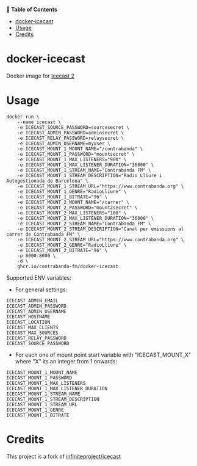 <!-- START doctoc.sh generated TOC please keep comment here to allow auto update -->
<!-- DO NOT EDIT THIS SECTION, INSTEAD RE-RUN doctoc.sh TO UPDATE -->
**:book: Table of Contents**

- [docker-icecast](#docker-icecast)
- [Usage](#usage)
- [Credits](#credits)

<!-- END doctoc.sh generated TOC please keep comment here to allow auto update -->
# docker-icecast

Docker image for [Icecast 2](https://icecast.org/)

# Usage

```
docker run \
    --name icecast \
    -e ICECAST_SOURCE_PASSWORD=sourcesecret \
    -e ICECAST_ADMIN_PASSWORD=adminsecret \
    -e ICECAST_RELAY_PASSWORD=relaysecret \
    -e ICECAST_ADMIN_USERNAME=myuser \
    -e ICECAST_MOUNT_1_MOUNT_NAME="/contrabanda" \
    -e ICECAST_MOUNT_1_PASSWORD="mountsecret" \
    -e ICECAST_MOUNT_1_MAX_LISTENERS="900" \
    -e ICECAST_MOUNT_1_MAX_LISTENER_DURATION="36000" \
    -e ICECAST_MOUNT_1_STREAM_NAME="Contrabanda FM" \
    -e ICECAST_MOUNT_1_STREAM_DESCRIPTION="Radio Lliure i Autogestionada de Barcelona" \
    -e ICECAST_MOUNT_1_STREAM_URL="https://www.contrabanda.org" \
    -e ICECAST_MOUNT_1_GENRE="RadioLliure" \
    -e ICECAST_MOUNT_1_BITRATE="96" \
    -e ICECAST_MOUNT_2_MOUNT_NAME="/carrer" \
    -e ICECAST_MOUNT_2_PASSWORD="mount2secret" \
    -e ICECAST_MOUNT_2_MAX_LISTENERS="100" \
    -e ICECAST_MOUNT_2_MAX_LISTENER_DURATION="36000" \
    -e ICECAST_MOUNT_2_STREAM_NAME="Contrabanda FM" \
    -e ICECAST_MOUNT_2_STREAM_DESCRIPTION="Canal per emissions al carrer de Contrabanda FM" \
    -e ICECAST_MOUNT_2_STREAM_URL="https://www.contrabanda.org" \
    -e ICECAST_MOUNT_2_GENRE="RadioLliure" \
    -e ICECAST_MOUNT_2_BITRATE="96" \
    -p 8000:8000 \
    -d \
    ghcr.io/contrabanda-fm/docker-icecast
```

Supported ENV variables:

* For general settings:

```
ICECAST_ADMIN_EMAIL
ICECAST_ADMIN_PASSWORD
ICECAST_ADMIN_USERNAME
ICECAST_HOSTNAME
ICECAST_LOCATION
ICECAST_MAX_CLIENTS
ICECAST_MAX_SOURCES
ICECAST_RELAY_PASSWORD
ICECAST_SOURCE_PASSWORD
```

* For each one of mount point start variable with "ICECAST_MOUNT_X" where "X" its an integer from 1 onwards:

```
ICECAST_MOUNT_1_MOUNT_NAME
ICECAST_MOUNT_1_PASSWORD
ICECAST_MOUNT_1_MAX_LISTENERS
ICECAST_MOUNT_1_MAX_LISTENER_DURATION
ICECAST_MOUNT_1_STREAM_NAME
ICECAST_MOUNT_1_STREAM_DESCRIPTION
ICECAST_MOUNT_1_STREAM_URL
ICECAST_MOUNT_1_GENRE
ICECAST_MOUNT_1_BITRATE
```

# Credits

This project is a fork of [infiniteproject/icecast](https://github.com/infiniteproject/icecast)
